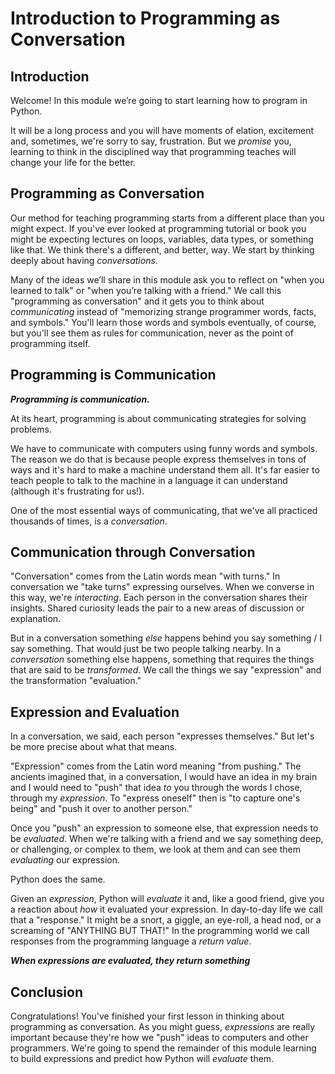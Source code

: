 # Introduction to Programming as Conversation

## Introduction

Welcome! In this module we’re going to start learning how to program in Python.

It will be a long process and you will have moments of elation, excitement and,
sometimes, we're sorry to say, frustration. But we _promise_ you, learning to
think in the disciplined way that programming teaches will change your life for
the better.

## Programming as Conversation

Our method for teaching programming starts from a different place than you
might expect. If you've ever looked at programming tutorial or book you might
be expecting lectures on loops, variables, data types, or something like that.
We think there's a different, and better, way. We start by thinking deeply
about having _conversations_.

Many of the ideas we’ll share in this module ask you to reflect on "when you
learned to talk" or "when you’re talking with a friend." We call this
"programming as conversation" and it gets you to think about _communicating_
instead of "memorizing strange programmer words, facts, and symbols." You'll
learn those words and symbols eventually, of course, but you'll see them as
rules for communication, never as the point of programming itself.

## Programming is Communication

***Programming is communication.***

At its heart, programming is about communicating strategies for solving
problems.

We have to communicate with computers using funny words and symbols. The reason
we do that is because people express themselves in tons of ways and it's hard
to make a machine understand them all. It's far easier to teach people to talk
to the machine in a language it can understand (although it's frustrating for
us!).

One of the most essential ways of communicating, that we've all practiced
thousands of times, is a _conversation_.

## Communication through Conversation

"Conversation" comes from the Latin words mean "with turns." In conversation we
"take turns" expressing ourselves. When we converse in this way, we're
_interacting_. Each person in the conversation shares their insights. Shared
curiosity leads the pair to a new areas of discussion or explanation.

But in a conversation something _else_ happens behind you say something / I say
something. That would just be two people talking nearby. In a _conversation_
something else happens, something that requires the things that are said to be
_transformed_. We call the things we say "expression" and the transformation
"evaluation."

## Expression and Evaluation

In a conversation, we said, each person "expresses themselves." But let's be
more precise about what that means.

"Expression" comes from the Latin word meaning "from pushing." The ancients
imagined that, in a conversation, I would have an idea in my brain and I would
need to "push" that idea _to_ you through the words I chose, through my
_expression_. To "express oneself" then is "to capture one's being" and "push
it over to another person."

Once you "push" an expression to someone else, that expression needs to be
_evaluated_. When we're talking with a friend and we say something deep, or
challenging, or complex to them, we look at them and can see them _evaluating_
our expression.

Python does the same.

Given an _expression_, Python will _evaluate_ it and, like a good friend, give
you a reaction about _how_ it evaluated your expression. In day-to-day life we
call that a "response." It might be a snort, a giggle, an eye-roll, a head nod,
or a screaming of "ANYTHING BUT THAT!" In the programming world we call
responses from the programming language a _return value_.

***When expressions are evaluated, they return something***

## Conclusion

Congratulations! You've finished your first lesson in thinking about
programming as conversation. As you might guess, _expressions_ are really
important because they're how we "push" ideas to computers and other
programmers. We're going to spend the remainder of this module learning to
build expressions and predict how Python will _evaluate_ them.
